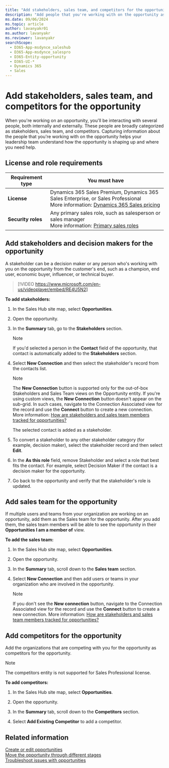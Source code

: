 ```yaml
---
title: "Add stakeholders, sales team, and competitors for the opportunity | MicrosoftDocs"
description: "Add people that you're working with on the opportunity as stakeholders and sales team."
ms.date: 09/06/2024
ms.topic: article
author: lavanyakr01
ms.author: lavanyakr
ms.reviewer: lavanyakr
searchScope: 
  - D365-App-msdynce_saleshub
  - D365-App-msdynce_salespro
  - D365-Entity-opportunity
  - D365-UI-*
  - Dynamics 365
  - Sales
---
```


# Add stakeholders, sales team, and competitors for the opportunity

When you're working on an opportunity, you'll be interacting with several people, both internally and externally. These people are broadly categorized as stakeholders, sales team, and competitors. Capturing information about the people that you're working with on the opportunity helps your leadership team understand how the opportunity is shaping up and where you need help.  

## License and role requirements
| Requirement type | You must have |
|-----------------------|---------|
| **License** | Dynamics 365 Sales Premium, Dynamics 365 Sales Enterprise, or Sales Professional  <br>More information: [Dynamics 365 Sales pricing](https://dynamics.microsoft.com/sales/pricing/) |
| **Security roles** | Any primary sales role, such as salesperson or sales manager<br>  More information: [Primary sales roles](security-roles-for-sales.md#primary-sales-roles)|
 
## Add stakeholders and decision makers for the opportunity

A stakeholder can be a decision maker or any person who's working with you on the opportunity from the customer's end, such as a champion, end user, economic buyer, influencer, or technical buyer.  

> [!VIDEO https://www.microsoft.com/en-us/videoplayer/embed/RE4U5N2]

**To add stakeholders:**

1. In the Sales Hub site map, select **Opportunities**.

1. Open the opportunity.
1. In the **Summary** tab, go to the **Stakeholders** section.
    > [!NOTE]
    > If you'd selected a person in the **Contact** field of the opportunity, that contact is automatically added to the **Stakeholders** section.
1. Select **New Connection** and then select the stakeholder's record from the contacts list.

    > [!NOTE]
    > The **New Connection** button is supported only for the out-of-box Stakeholders and Sales Team views on the Opportunity entity. If you're using custom views, the **New Connection** button doesn't appear on the sub-grid. In such cases, navigate to the Connection Associated view for the record and use the **Connect** button to create a new connection. More information: [How are stakeholders and sales team members tracked for opportunities?](stakeholders-sales-team-members.md)

    The selected contact is added as a stakeholder. 
1. To convert a stakeholder to any other stakeholder category (for example, decision maker), select the stakeholder record and then select **Edit**.
1. In the **As this role** field, remove Stakeholder and select a role that best fits the contact. For example, select Decision Maker if the contact is a decision maker for the opportunity.  
1. Go back to the opportunity and verify that the stakeholder's role is updated.  

## Add sales team for the opportunity

If multiple users and teams from your organization are working on an opportunity, add them as the Sales team for the opportunity. After you add them, the sales team members will be able to see the opportunity in their **Opportunities I am a member of** view.  

**To add the sales team:**

1. In the Sales Hub site map, select **Opportunities**.

1. Open the opportunity.
1. In the **Summary** tab, scroll down to the **Sales team** section.
1. Select **New Connection** and then add users or teams in your organization who are involved in the opportunity. 
    > [!NOTE]
    > If you don't see the **New connection** button, navigate to the Connection Associated view for the record and use the **Connect** button to create a new connection. More information: [How are stakeholders and sales team members tracked for opportunities?](stakeholders-sales-team-members.md)


## Add competitors for the opportunity

Add the organizations that are competing with you for the opportunity as competitors for the opportunity.  

> [!NOTE]
> The competitors entity is not supported for Sales Professional license.  

**To add competitors:**

1. In the Sales Hub site map, select **Opportunities**.

1. Open the opportunity.
1. In the **Summary** tab, scroll down to the **Competitors** section.
1. Select **Add Existing Competitor** to add a competitor.

## Related information

[Create or edit opportunities](create-edit-opportunity-sales.md)  
[Move the opportunity through different stages](move-opportunity-stages.md)   
[Troubleshoot issues with opportunities](/troubleshoot/dynamics-365/sales/troubleshoot-opportunities-issues#stakeholder-and-sales-team-subgrids)
